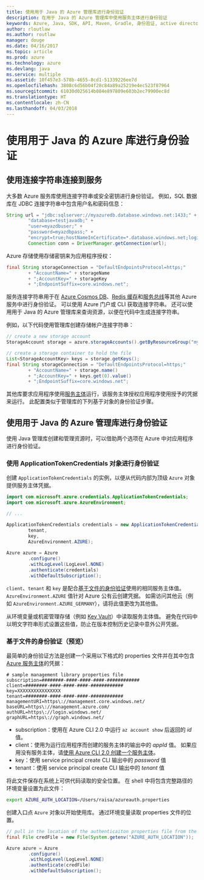 ```yaml
---
title: 使用用于 Java 的 Azure 管理库进行身份验证
description: 在用于 Java 的 Azure 管理库中使用服务主体进行身份验证
keywords: Azure, Java, SDK, API, Maven, Gradle, 身份验证, active directory, 服务主体
author: rloutlaw
ms.author: routlaw
manager: douge
ms.date: 04/16/2017
ms.topic: article
ms.prod: azure
ms.technology: azure
ms.devlang: java
ms.service: multiple
ms.assetid: 10f457e3-578b-4655-8cd1-51339226ee7d
ms.openlocfilehash: 3808c6d56b04f28c84a89a25219e4ec523f87964
ms.sourcegitcommit: 61030d025614b084e897809e603b2ec79900ec8d
ms.translationtype: HT
ms.contentlocale: zh-CN
ms.lasthandoff: 04/03/2018
---
```

# <a name="authenticate-with-the-azure-libraries-for-java"></a>使用用于 Java 的 Azure 库进行身份验证 

## <a name="connect-to-services-with-connection-strings"></a>使用连接字符串连接到服务

大多数 Azure 服务库使用连接字符串或安全密钥进行身份验证。 例如，SQL 数据库在 JDBC 连接字符串中包含用户名和密码信息：

```java
String url = "jdbc:sqlserver://myazuredb.database.windows.net:1433;" + 
        "database=testjavadb;" + 
        "user=myazdbuser;" +
        "password=myazdbpass;" +
        "encrypt=true;hostNameInCertificate=*.database.windows.net;loginTimeout=30;";
        Connection conn = DriverManager.getConnection(url);
```

Azure 存储使用存储密钥来为应用程序授权：

```java
final String storageConnection = "DefaultEndpointsProtocol=https;"
        + "AccountName=" + storageName 
        + ";AccountKey=" + storageKey
        + ";EndpointSuffix=core.windows.net";
```

服务连接字符串用于在 [Azure Cosmos DB](https://docs.microsoft.com/azure/cosmos-db/sql-api-java-application#UseService)、[Redis 缓存](https://docs.microsoft.com/azure/redis-cache/cache-java-get-started)和[服务总线](https://docs.microsoft.com/azure/service-bus-messaging/service-bus-java-how-to-use-queues)等其他 Azure 服务中进行身份验证。 可以使用 Azure 门户或 CLI 获取连接字符串。  还可以使用用于 Java 的 Azure 管理库来查询资源，以便在代码中生成连接字符串。 

例如，以下代码使用管理库创建存储帐户连接字符串：

```java
// create a new storage account
StorageAccount storage = azure.storageAccounts().getByResourceGroup("myResourceGroup","myStorageAccount");

// create a storage container to hold the file
List<StorageAccountKey> keys = storage.getKeys();
final String storageConnection = "DefaultEndpointsProtocol=https;"
        + "AccountName=" + storage.name()
        + ";AccountKey=" + keys.get(0).value()
        + ";EndpointSuffix=core.windows.net";
```

其他库要求应用程序使用[服务主体](https://docs.microsoft.com/azure/active-directory/develop/active-directory-application-objects)运行，该服务主体授权应用程序使用授予的凭据来运行。 此配置类似于管理库的下列基于对象的身份验证步骤。

<a name="mgmt-auth"></a>

##  <a name="authenticate-with-the-azure-management-libraries-for-java"></a>使用用于 Java 的 Azure 管理库进行身份验证

使用 Java 管理库创建和管理资源时，可以借助两个选项在 Azure 中对应用程序进行身份验证。

### <a name="authenticate-with-an-applicationtokencredentials-object"></a>使用 ApplicationTokenCredentials 对象进行身份验证

创建 `ApplicationTokenCredentials` 的实例，以便从代码内部为顶级 `Azure` 对象提供服务主体凭据。

```java
import com.microsoft.azure.credentials.ApplicationTokenCredentials;
import com.microsoft.azure.AzureEnvironment;

// ...

ApplicationTokenCredentials credentials = new ApplicationTokenCredentials(client, 
        tenant,
        key, 
        AzureEnvironment.AZURE);
        
Azure azure = Azure
        .configure()
        .withLogLevel(LogLevel.NONE)
        .authenticate(credentials)
        .withDefaultSubscription();
```

`client`、`tenant` 和 `key` 是配合[基于文件的身份验证](#mgmt-file)使用的相同服务主体值。 `AzureEnvironment.AZURE` 值针对 Azure 公有云创建凭据。 如需访问其他云（例如 `AzureEnvironment.AZURE_GERMANY`），请将此值更改为其他值。  

 从环境变量或机密管理存储（例如 [Key Vault](/azure/key-vault/key-vault-whatis.md)）中读取服务主体值。 避免在代码中以明文字符串形式设置这些值，防止在版本控制历史记录中意外公开凭据。   

<a name="mgmt-file"></a>

### <a name="file-based-authentication-preview"></a>基于文件的身份验证（预览）

最简单的身份验证方法是创建一个采用以下格式的 properties 文件并在其中包含 [Azure 服务主体](https://docs.microsoft.com/azure/active-directory/develop/active-directory-application-objects)的凭据：

```text
# sample management library properties file
subscription=########-####-####-####-############
client=########-####-####-####-############
key=XXXXXXXXXXXXXXXX
tenant=########-####-####-####-############
managementURI=https\://management.core.windows.net/
baseURL=https\://management.azure.com/
authURL=https\://login.windows.net/
graphURL=https\://graph.windows.net/
```

- subscription：使用在 Azure CLI 2.0 中运行 `az account show` 后返回的 *id* 值。
- client：使用为运行应用程序而创建的服务主体的输出中的 *appId* 值。 如果应用没有服务主体，请[使用 Azure CLI 2.0 创建一个服务主体](https://docs.microsoft.com/cli/azure/create-an-azure-service-principal-azure-cli)。
- key：使用 service principal create CLI 输出中的 *password* 值 
- tenant：使用 service principal create CLI 输出中的 *tenant* 值

将此文件保存在系统上可供代码读取的安全位置。 在 shell 中将包含完整路径的环境变量设置为此文件：

```bash
export AZURE_AUTH_LOCATION=/Users/raisa/azureauth.properties
```

创建入口点 `Azure` 对象以开始使用库。 通过环境变量读取 properties 文件的位置。

```java
// pull in the location of the authenticaiton properties file from the environment 
final File credFile = new File(System.getenv("AZURE_AUTH_LOCATION"));

Azure azure = Azure
        .configure()
        .withLogLevel(LogLevel.NONE)
        .authenticate(credFile)
        .withDefaultSubscription();
```



